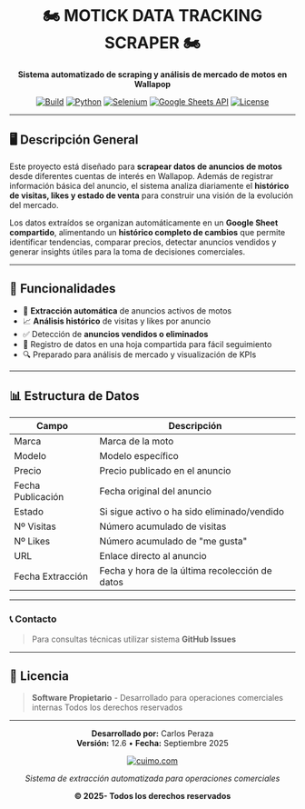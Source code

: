 <div align="center">

# 🏍️ MOTICK DATA TRACKING SCRAPER 🏍️

**Sistema automatizado de scraping y análisis de mercado de motos en Wallapop**

[![Build](https://img.shields.io/badge/Build-Passing-success)](../../actions)
[![Python](https://img.shields.io/badge/Python-3.11+-blue)](https://www.python.org/downloads/)
[![Selenium](https://img.shields.io/badge/Selenium-WebDriver-43B02A)](https://www.selenium.dev/downloads/)
[![Google Sheets API](https://img.shields.io/badge/Google-Workspace-4285F4)](https://developers.google.com/workspace/sheets/api/guides/concepts?hl=es-419)
[![License](https://img.shields.io/badge/License-Private-red)](LICENSE)


</div>


---


## 🖥️ Descripción General

Este proyecto está diseñado para **scrapear datos de anuncios de motos** desde diferentes cuentas de interés en Wallapop. Además de registrar información básica del anuncio, el sistema analiza diariamente el **histórico de visitas, likes y estado de venta** para construir una visión de la evolución del mercado.

Los datos extraídos se organizan automáticamente en un **Google Sheet compartido**, alimentando un **histórico completo de cambios** que permite identificar tendencias, comparar precios, detectar anuncios vendidos y generar insights útiles para la toma de decisiones comerciales.

---

## 🔧 Funcionalidades

- 🚀 **Extracción automática** de anuncios activos de motos
- 📈 **Análisis histórico** de visitas y likes por anuncio
- ✅ Detección de **anuncios vendidos o eliminados**
- 📂 Registro de datos en una hoja compartida para fácil seguimiento
- 🔍 Preparado para análisis de mercado y visualización de KPIs

---

## 📊 Estructura de Datos

| Campo               | Descripción                                       |
|---------------------|---------------------------------------------------|
| Marca               | Marca de la moto                                  |
| Modelo              | Modelo específico                                 |
| Precio              | Precio publicado en el anuncio                    |
| Fecha Publicación   | Fecha original del anuncio                        |
| Estado              | Si sigue activo o ha sido eliminado/vendido       |
| Nº Visitas          | Número acumulado de visitas                       |
| Nº Likes            | Número acumulado de "me gusta"                    |
| URL                 | Enlace directo al anuncio                         |
| Fecha Extracción    | Fecha y hora de la última recolección de datos    |

---

###  📞 Contacto
> Para consultas técnicas utilizar sistema **GitHub Issues**

---

## 📄 Licencia

> **Software Propietario** - Desarrollado para operaciones comerciales internas
> Todos los derechos reservados

---

<div align="center">

**Desarrollado por:** Carlos Peraza  
**Versión:** 12.6 • **Fecha:** Septiembre 2025

[![cuimo.com](https://img.shields.io/badge/cuimo.com-00f1a2?style=for-the-badge&labelColor=2d3748)](#)

*Sistema de extracción automatizada para operaciones comerciales*

**© 2025- Todos los derechos reservados**


</div>
